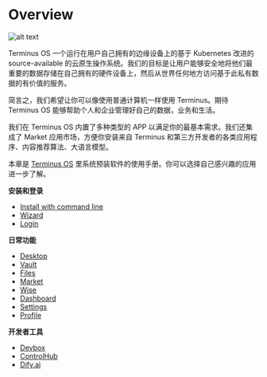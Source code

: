 # Overview

![alt text](/images/how-to/terminus/terminus.jpg)

Terminus OS 一个运行在用户自己拥有的边缘设备上的基于 Kubernetes 改进的 source-available 的云原生操作系统。我们的目标是让用户能够安全地将他们最重要的数据存储在自己拥有的硬件设备上，然后从世界任何地方访问基于此私有数据的有价值的服务。

简言之，我们希望让你可以像使用普通计算机一样使用 Terminus。期待 Terminus OS 能够帮助个人和企业管理好自己的数据，业务和生活。

我们在 Terminus OS 内置了多种类型的 APP 以满足你的最基本需求。我们还集成了 Market 应用市场，方便你安装来自 Terminus 和第三方开发者的各类应用程序、内容推荐算法、大语言模型。

本章是 [Terminus OS](../../overview/terminus/overview.md) 里系统预装软件的使用手册。你可以选择自己感兴趣的应用进一步了解。

**安装和登录**

- [Install with command line](./setup/install/index.md)
- [Wizard](./setup/wizard.md)
- [Login](./setup/login.md)

**日常功能**

- [Desktop](./desktop.md)
- [Vault](./vault/index.md)
- [Files](./files/index.md)
- [Market](./market/index.md)
- [Wise](./wise/index.md)
- [Dashboard](./dashboard/index.md)
- [Settings](./settings/index.md)
- [Profile](./profile.md)

**开发者工具**

- [Devbox](../../developer/develop/tutorial/index.md)
- [ControlHub](./controlhub/index.md)
- [Dify.ai](./dify.md)
